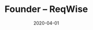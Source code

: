 ---
title: Founder – ReqWise
eventType: job
date: 2020-04-01
thumbnail: reqwise
blurb: Founded ReqWise, an easier way for digital agencies to understand their customer's needs.
tags: [svelte, fastify, postgres]
website: https://reqwise.com
---